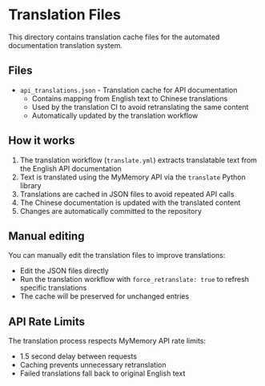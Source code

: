 # Translation Files

This directory contains translation cache files for the automated documentation translation system.

## Files

- `api_translations.json` - Translation cache for API documentation
  - Contains mapping from English text to Chinese translations
  - Used by the translation CI to avoid retranslating the same content
  - Automatically updated by the translation workflow

## How it works

1. The translation workflow (`translate.yml`) extracts translatable text from the English API documentation
2. Text is translated using the MyMemory API via the `translate` Python library
3. Translations are cached in JSON files to avoid repeated API calls
4. The Chinese documentation is updated with the translated content
5. Changes are automatically committed to the repository

## Manual editing

You can manually edit the translation files to improve translations:
- Edit the JSON files directly
- Run the translation workflow with `force_retranslate: true` to refresh specific translations
- The cache will be preserved for unchanged entries

## API Rate Limits

The translation process respects MyMemory API rate limits:
- 1.5 second delay between requests
- Caching prevents unnecessary retranslation
- Failed translations fall back to original English text